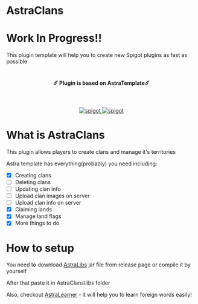 # AstraClans
# Work In Progress!!
This plugin template will help you to create new Spigot plugins as fast as possible
# 
<h4 align="center">☄️ Plugin is based on AstraTemplate☄️ </h4>
</br>
<p align="center">
    <a href="https://github.com/Astra-Interactive/AstraLibs">
        <img alt="spigot" src="https://img.shields.io/badge/github-AstraLibs-1B76CA"/>
    </a>    
    <a href="https://github.com/Astra-Interactive/AstraTemplate">
        <img alt="spigot" src="https://img.shields.io/badge/github-AstraTemplate-1B76CA"/>
    </a>
</p>



# What is AstraClans

This plugin allows players to create clans and manage it's territories
 

Astra template has everything(probably) you need including:
- [x] Creating clans
- [ ] Deleting clans
- [ ] Updating clan info
- [ ] Upload clan images on server
- [ ] Upload clan info on server
- [x] Claiming lands
- [x] Manage land flags
- [x] More things to do

# How to setup

You need to download [AstraLibs](https://github.com/Asrta-Interactive/AstraTemplate/wiki/AstraLibs) jar file from release page or compile it by yourself

After that paste it in AstraClans\libs folder

Also, checkout [AstraLearner](https://play.google.com/store/apps/details?id=com.makeevrserg.astralearner) - it will help you to learn foreign words easily!
